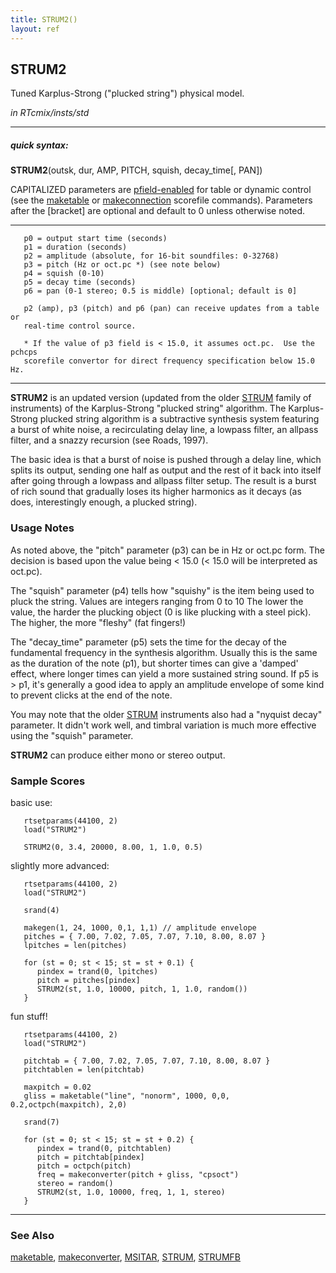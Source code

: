```yaml
---
title: STRUM2()
layout: ref
---
```


## STRUM2

Tuned Karplus-Strong ("plucked string") physical model.

*in RTcmix/insts/std*  
  

-----

##### quick syntax:

**STRUM2**(outsk, dur, AMP, PITCH, squish, decay\_time\[, PAN\])

CAPITALIZED parameters are [pfield-enabled](pfield-enabled.html) for
table or dynamic control (see the
[maketable](../scorefile/maketable.html) or
[makeconnection](../scorefile/makeconnection.html) scorefile
commands). Parameters after the \[bracket\] are optional and default to
0 unless otherwise noted.

-----

  

``` 
   p0 = output start time (seconds)
   p1 = duration (seconds)
   p2 = amplitude (absolute, for 16-bit soundfiles: 0-32768)
   p3 = pitch (Hz or oct.pc *) (see note below)
   p4 = squish (0-10)
   p5 = decay time (seconds)
   p6 = pan (0-1 stereo; 0.5 is middle) [optional; default is 0]

   p2 (amp), p3 (pitch) and p6 (pan) can receive updates from a table or
   real-time control source.

   * If the value of p3 field is < 15.0, it assumes oct.pc.  Use the pchcps
   scorefile convertor for direct frequency specification below 15.0 Hz.
```

  

-----

  
**STRUM2** is an updated version (updated from the older
[STRUM](STRUM.html) family of instruments) of the Karplus-Strong
"plucked string" algorithm. The Karplus-Strong plucked string algorithm
is a subtractive synthesis system featuring a burst of white noise, a
recirculating delay line, a lowpass filter, an allpass filter, and a
snazzy recursion (see Roads, 1997).

The basic idea is that a burst of noise is pushed through a delay line,
which splits its output, sending one half as output and the rest of it
back into itself after going through a lowpass and allpass filter setup.
The result is a burst of rich sound that gradually loses its higher
harmonics as it decays (as does, interestingly enough, a plucked
string).

### Usage Notes

As noted above, the "pitch" parameter (p3) can be in Hz or oct.pc form.
The decision is based upon the value being \< 15.0 (\< 15.0 will be
interpreted as oct.pc).

The "squish" parameter (p4) tells how "squishy" is the item being used
to pluck the string. Values are integers ranging from 0 to 10 The lower
the value, the harder the plucking object (0 is like plucking with a
steel pick). The higher, the more "fleshy" (fat fingers\!)

The "decay\_time" parameter (p5) sets the time for the decay of the
fundamental frequency in the synthesis algorithm. Usually this is the
same as the duration of the note (p1), but shorter times can give a
'damped' effect, where longer times can yield a more sustained string
sound. If p5 is \> p1, it's generally a good idea to apply an amplitude
envelope of some kind to prevent clicks at the end of the note.

You may note that the older [STRUM](STRUM.html) instruments also had a
"nyquist decay" parameter. It didn't work well, and timbral variation is
much more effective using the "squish" parameter.

**STRUM2** can produce either mono or stereo output.

### Sample Scores

basic use:

``` 
   rtsetparams(44100, 2)
   load("STRUM2")

   STRUM2(0, 3.4, 20000, 8.00, 1, 1.0, 0.5)
```

  
  
slightly more advanced:

``` 
   rtsetparams(44100, 2)
   load("STRUM2")

   srand(4)

   makegen(1, 24, 1000, 0,1, 1,1) // amplitude envelope
   pitches = { 7.00, 7.02, 7.05, 7.07, 7.10, 8.00, 8.07 }
   lpitches = len(pitches)

   for (st = 0; st < 15; st = st + 0.1) {
      pindex = trand(0, lpitches)
      pitch = pitches[pindex]
      STRUM2(st, 1.0, 10000, pitch, 1, 1.0, random())
   }
```

  
  
fun stuff\!

``` 
   rtsetparams(44100, 2)
   load("STRUM2")

   pitchtab = { 7.00, 7.02, 7.05, 7.07, 7.10, 8.00, 8.07 }
   pitchtablen = len(pitchtab)

   maxpitch = 0.02
   gliss = maketable("line", "nonorm", 1000, 0,0, 0.2,octpch(maxpitch), 2,0)

   srand(7)
   
   for (st = 0; st < 15; st = st + 0.2) {
      pindex = trand(0, pitchtablen)
      pitch = pitchtab[pindex]
      pitch = octpch(pitch)
      freq = makeconverter(pitch + gliss, "cpsoct")
      stereo = random()
      STRUM2(st, 1.0, 10000, freq, 1, 1, stereo)
   }
```

  

-----

### See Also

[maketable](../scorefile/maketable.html),
[makeconverter](../scorefile/makeconverter.html), [MSITAR](MSITAR.html),
[STRUM](STRUM.html), [STRUMFB](STRUMFB.html)
